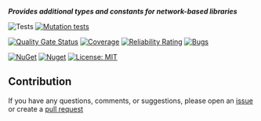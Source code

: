 ***Provides additional types and constants for network-based libraries***

![Tests](https://github.com/TechNobre/PowerUtils.Net.Primitives/actions/workflows/tests.yml/badge.svg)
[![Mutation tests](https://img.shields.io/endpoint?style=flat&url=https%3A%2F%2Fbadge-api.stryker-mutator.io%2Fgithub.com%2FTechNobre%2FPowerUtils.Net.Primitives%2Fmain)](https://dashboard.stryker-mutator.io/reports/github.com/TechNobre/PowerUtils.Net.Primitives/main)

[![Quality Gate Status](https://sonarcloud.io/api/project_badges/measure?project=TechNobre_PowerUtils.Net.Primitives&metric=alert_status)](https://sonarcloud.io/summary/new_code?id=TechNobre_PowerUtils.Net.Primitives)
[![Coverage](https://sonarcloud.io/api/project_badges/measure?project=TechNobre_PowerUtils.Net.Primitives&metric=coverage)](https://sonarcloud.io/summary/new_code?id=TechNobre_PowerUtils.Net.Primitives)
[![Reliability Rating](https://sonarcloud.io/api/project_badges/measure?project=TechNobre_PowerUtils.Net.Primitives&metric=reliability_rating)](https://sonarcloud.io/summary/new_code?id=TechNobre_PowerUtils.Net.Primitives)
[![Bugs](https://sonarcloud.io/api/project_badges/measure?project=TechNobre_PowerUtils.Net.Primitives&metric=bugs)](https://sonarcloud.io/summary/new_code?id=TechNobre_PowerUtils.Net.Primitives)

[![NuGet](https://img.shields.io/nuget/v/PowerUtils.Net.Primitives.svg)](https://www.nuget.org/packages/PowerUtils.Net.Primitives)
[![Nuget](https://img.shields.io/nuget/dt/PowerUtils.Net.Primitives.svg)](https://www.nuget.org/packages/PowerUtils.Net.Primitives)
[![License: MIT](https://img.shields.io/github/license/TechNobre/PowerUtils.Net.Primitives.svg)](https://github.com/TechNobre/PowerUtils.Net.Primitives/blob/main/LICENSE)



## Contribution

If you have any questions, comments, or suggestions, please open an [issue](https://github.com/TechNobre/PowerUtils.Net.Primitives/issues/new/choose) or create a [pull request](https://github.com/TechNobre/PowerUtils.Net.Primitives/compare)